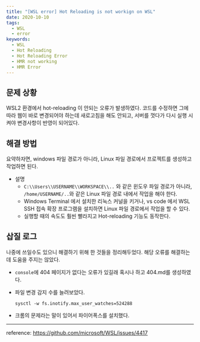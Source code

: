 ```yaml
---
title: "[WSL error] Hot Reloading is not workign on WSL"
date: 2020-10-10
tags:
  - WSL
  - error
keywords:
  - WSL
  - Hot Reloading
  - Hot Reloading Error
  - HMR not working
  - HMR Error
---
```




## **문제 상황**

WSL2 환경에서 hot-reloading 이 안되는 오류가 발생하였다. 코드를 수정하면 그에 따라 웹이 바로 변경되어야 하는데 새로고침을 해도 안되고, 서버를 껏다가 다시 실행 시켜야 변경사항이 반영이 되어있다.

## **해결 방법**

요약하자면, windows 파일 경로가 아니라, Linux 파일 경로에서 프로젝트를 생성하고 작업하면 된다.

- 설명
  - `C:\\Users\\USERNAME\\WORKSPACE\\..` 와 같은 윈도우 파일 경로가 아니라, `/home/USERNAME/..`와 같은 Linux 파일 경로 내에서 작업을 해야 한다.
  - Windows Terminal 에서 설치한 리눅스 커널을 키거나, vs code 에서 WSL SSH 접속 확장 프로그램을 설치하면 Linux 파일 경로에서 작업을 할 수 있다. 
  - 실행할 때의 속도도 훨씬 빨라지고 Hot-reloading 기능도 동작한다.

## **삽질 로그**

나중에 쓰일수도 있으니 해결하기 위해 한 것들을 정리해두었다. 해당 오류를 해결하는데 도움을 주지는 않았다.

- `console`에 404 페이지가 없다는 오류가 있길래 혹시나 하고 404.md를 생성하였다.

- 파일 변경 감지 수를 늘려보았다.

  ```
  sysctl -w fs.inotify.max_user_watches=524288
  ```

- 크롬의 문제라는 말이 있어서 파이어폭스를 설치했다.



------

reference: https://github.com/microsoft/WSL/issues/4417
